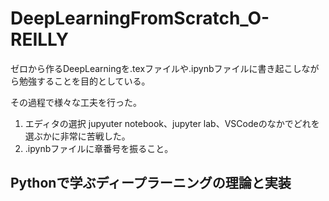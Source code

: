 # DeepLearningFromScratch_O-REILLY

ゼロから作るDeepLearningを.texファイルや.ipynbファイルに書き起こしながら勉強することを目的としている。

その過程で様々な工夫を行った。
1. エディタの選択
    jupyuter notebook、jupyter lab、VSCodeのなかでどれを選ぶかに非常に苦戦した。
1. .ipynbファイルに章番号を振ること。
## Pythonで学ぶディープラーニングの理論と実装